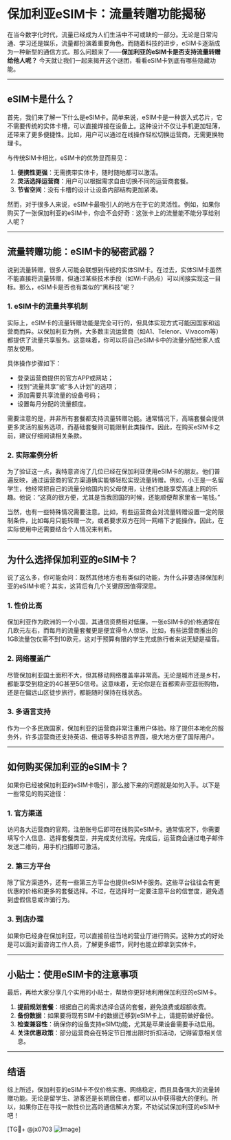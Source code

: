 # 保加利亚eSIM卡：流量转赠功能揭秘

在当今数字化时代，流量已经成为人们生活中不可或缺的一部分。无论是日常沟通、学习还是娱乐，流量都扮演着重要角色。而随着科技的进步，eSIM卡逐渐成为一种新型的通信方式。那么问题来了——**保加利亚的eSIM卡是否支持流量转赠给他人呢？** 今天就让我们一起来揭开这个谜团，看看eSIM卡到底有哪些隐藏功能。

---

## eSIM卡是什么？

首先，我们来了解一下什么是eSIM卡。简单来说，eSIM卡是一种嵌入式芯片，它不需要传统的实体卡槽，可以直接焊接在设备上。这种设计不仅让手机更加轻薄，还带来了更多便捷性。比如，用户可以通过在线操作轻松切换运营商，无需更换物理卡。

与传统SIM卡相比，eSIM卡的优势显而易见：

1. **便携性更强**：无需携带实体卡，随时随地都可以激活。
2. **灵活选择运营商**：用户可以根据需求自由切换不同的运营商套餐。
3. **节省空间**：没有卡槽的设计让设备内部结构更加紧凑。

然而，对于很多人来说，eSIM卡最吸引人的地方在于它的灵活性。例如，如果你购买了一张保加利亚的eSIM卡，你会不会好奇：这张卡上的流量能不能分享给别人呢？

---

## 流量转赠功能：eSIM卡的秘密武器？

说到流量转赠，很多人可能会联想到传统的实体SIM卡。在过去，实体SIM卡虽然不能直接将流量转赠，但通过某些技术手段（如Wi-Fi热点）可以间接实现这一目标。那么，eSIM卡是否也有类似的“黑科技”呢？

### 1. eSIM卡的流量共享机制
实际上，eSIM卡的流量转赠功能是完全可行的，但具体实现方式可能因国家和运营商而异。以保加利亚为例，大多数主流运营商（如A1、Telenor、Vivacom等）都提供了流量共享服务。这意味着，你可以将自己eSIM卡中的流量分配给家人或朋友使用。

具体操作步骤如下：
- 登录运营商提供的官方APP或网站；
- 找到“流量共享”或“多人计划”的选项；
- 添加需要共享流量的设备号码；
- 设置每月分配的流量额度。

需要注意的是，并非所有套餐都支持流量转赠功能。通常情况下，高端套餐会提供更多灵活的服务选项，而基础套餐则可能限制此类操作。因此，在购买eSIM卡之前，建议仔细阅读相关条款。

### 2. 实际案例分析
为了验证这一点，我特意咨询了几位已经在保加利亚使用eSIM卡的朋友。他们普遍反映，通过运营商的官方渠道确实能够轻松实现流量转赠。例如，小王是一名留学生，他经常把自己的流量分给国内的父母使用，让他们也能享受高速上网的乐趣。他说：“这真的很方便，尤其是当我回国的时候，还能顺便帮家里省一笔钱。”

当然，也有一些特殊情况需要注意。比如，有些运营商会对流量转赠设置一定的限制条件，比如每月只能转赠一次，或者要求双方在同一网络下才能操作。因此，在实际使用中还需要结合个人情况来判断。

---

## 为什么选择保加利亚的eSIM卡？

说了这么多，你可能会问：既然其他地方也有类似的功能，为什么非要选择保加利亚的eSIM卡呢？其实，这背后有几个关键原因值得深思。

### 1. 性价比高
保加利亚作为欧洲的一个小国，其通信资费相对低廉。一张eSIM卡的价格通常在几欧元左右，而每月的流量套餐更是便宜得令人惊讶。比如，有些运营商推出的1GB流量包仅需不到10欧元，这对于预算有限的学生党或旅行者来说无疑是福音。

### 2. 网络覆盖广
尽管保加利亚国土面积不大，但其移动网络覆盖率非常高。无论是城市还是乡村，都能享受到稳定的4G甚至5G信号。这意味着，无论你是在首都索非亚逛街购物，还是在偏远山区徒步旅行，都能随时保持在线状态。

### 3. 多语言支持
作为一个多民族国家，保加利亚的运营商非常注重用户体验。除了提供本地化的服务外，许多运营商还支持英语、俄语等多种语言界面，极大地方便了国际用户。

---

## 如何购买保加利亚的eSIM卡？

如果你已经被保加利亚的eSIM卡吸引，那么接下来的问题就是如何入手。以下是一些常见的购买途径：

### 1. 官方渠道
访问各大运营商的官网，注册账号后即可在线购买eSIM卡。通常情况下，你需要填写个人信息、选择套餐类型，并完成支付流程。完成后，运营商会通过电子邮件发送二维码，用手机扫描即可激活。

### 2. 第三方平台
除了官方渠道外，还有一些第三方平台也提供eSIM卡服务。这些平台往往会有更优惠的价格和更多的套餐选择。不过，在选择时一定要注意平台的信誉度，避免遇到虚假信息或诈骗行为。

### 3. 到店办理
如果你已经身在保加利亚，可以直接前往当地的营业厅进行购买。这种方式的好处是可以面对面咨询工作人员，了解更多细节，同时也能立即拿到实体卡。

---

## 小贴士：使用eSIM卡的注意事项

最后，再给大家分享几个实用的小贴士，帮助你更好地利用保加利亚的eSIM卡。

1. **提前规划套餐**：根据自己的需求选择合适的套餐，避免浪费或超额收费。
2. **备份数据**：如果要将现有SIM卡的数据迁移到eSIM卡上，请提前做好备份。
3. **检查兼容性**：确保你的设备支持eSIM功能，尤其是苹果设备需要手动启用。
4. **关注优惠政策**：部分运营商会在特定节日推出限时折扣活动，记得留意相关信息。

---

## 结语

综上所述，保加利亚的eSIM卡不仅价格实惠、网络稳定，而且具备强大的流量转赠功能。无论是留学生、游客还是长期居住者，都可以从中获得极大的便利。所以，如果你正在寻找一款性价比高的通信解决方案，不妨试试保加利亚的eSIM卡吧！

[TG💪+ @jx0703 ![Image](https://github.com/user-attachments/assets/dbca1d08-cadb-493c-b0ec-ad6f7a83f270)]
